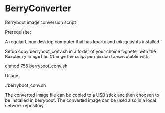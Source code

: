 # BerryConverter
Berryboot image conversion script

Prerequisite:

A regular Linux desktop computer that has kpartx and mksquashfs installed.

Setup
copy berryboot_conv.sh in a folder of your choice togheter with the Raspberry image file.
Change the script permission to executable with:

chmod 755 berryboot_conv.sh

Usage:

./berryboot_conv.sh <name image to convert> <name converted image>
  
The converted image file can be copied to a USB stick and then choosen to be installed in berryboot.
The converted image can be used also in a local network repository.
